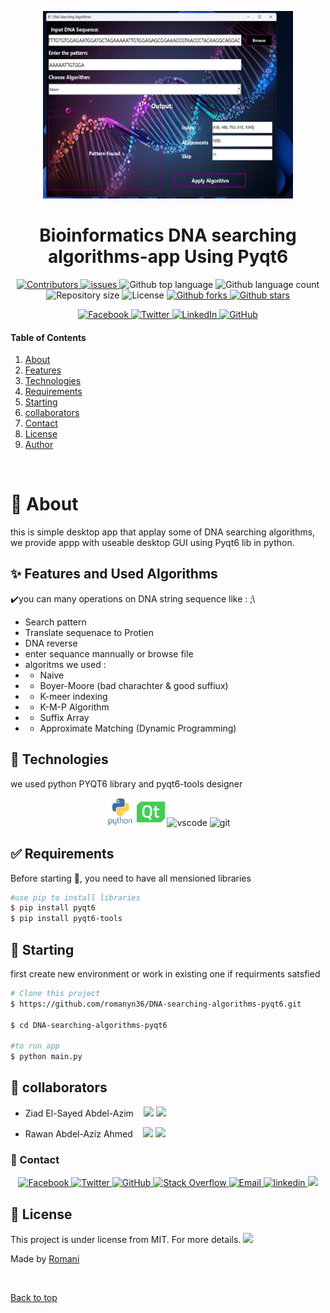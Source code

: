 


<p align="center" id="top"> 
<img src="/images/main.png" alt="x-ray" width="400" height="300" />

</p>

<h1 align="center">Bioinformatics DNA searching algorithms-app Using Pyqt6</h1>

<p align="center">

<!-- contributors -->
<a href="https://github.com/romanyn36/DNA-searching-algorithms-pyqt6/graphs/contributors">

  <img src="https://img.shields.io/github/contributors/romanyn36/DNA-searching-algorithms-pyqt6.svg?style=flat" alt="Contributors" />
  
</a>


<!-- issues -->
<a href="https://github.com/romanyn36/DNA-searching-algorithms-pyqt6/issues">
  <img src="https://img.shields.io/github/issues/romanyn36/DNA-searching-algorithms-pyqt6.svg?style=flat" alt="issues" />
</a>
  
<img alt="Github top language" src="https://img.shields.io/github/languages/top/romanyn36/DNA-searching-algorithms-pyqt6?color=yellow">


  <img alt="Github language count" src="https://img.shields.io/github/languages/count/romanyn36/DNA-searching-algorithms-pyqt6?color=blue">
  

  <img alt="Repository size" src="https://img.shields.io/github/repo-size/romanyn36/DNA-searching-algorithms-pyqt6?color=56BEB8">

  <img alt="License" src="https://img.shields.io/github/license/romanyn36/DNA-searching-algorithms-pyqt6?color=red">


<!-- forks -->
<a href="https://github.com/romanyn36/DNA-searching-algorithms-pyqt6/network/members">

  <img alt="Github forks" src="https://img.shields.io/github/forks/romanyn36/DNA-searching-algorithms-pyqt6.svg?color=cyan" alt="forks"/>
</a>


  

<!-- stars -->
  <a href="https://github.com/romanyn36/DNA-searching-algorithms-pyqt6/stargazers">
  
  <img alt="Github stars" src="https://img.shields.io/github/stars/romanyn36/DNA-searching-algorithms-pyqt6?color=56BEB8"  alt="stars" />

</a>










</p>
<p align="center">
 <a href="https://www.facebook.com/romanyn3/" target="_blank">
  <img src="https://img.shields.io/badge/-Romani-1877F2?style=flat&logo=facebook&logoColor=white" alt="Facebook" />
</a>

<a href="https://twitter.com/romanyn36" target="_blank">
  <img src="https://img.shields.io/badge/-@romanyn36-1DA1F2?style=flat&logo=twitter&logoColor=white" alt="Twitter" />
</a>


<a href="https://www.linkedin.com/in/romanyn36" target="_blank">
  <img src="https://img.shields.io/badge/-@romanyn36-0077B5?style=flat&logo=linkedin&logoColor=white" alt="LinkedIn" />
</a>

<a href="https://github.com/romanyn36" target="_blank">
  <img src="https://img.shields.io/badge/-@romanyn36-181717?style=flat&logo=github&logoColor=white" alt="GitHub" />
</a>
</p>



<!-- TABLE OF CONTENTS -->
#### Table of Contents
  <ol>
    <li><a href="#dart-about">About</a></li>
    <li><a href="#sparkles-features">Features</a></li>
    <li><a href="#rocket-technologies">Technologies</a></li>
    <li><a href="#white_check_mark-requirements">Requirements</a></li>
    <li><a href="#checkered_flag-starting">Starting</a></li>
    <li><a href="#busts_in_silhouette-collaborators">collaborators</a></li>
    <li><a href="#email-contact">Contact</a></li>
    <li><a href="#memo-license">License</a></li>
    <li><a href="https://github.com/romanyn36" target="_blank">Author</a></li>
  </ol>


<br>

# :dart: About ##

this is simple desktop app that applay some of DNA searching algorithms, we provide appp with useable desktop GUI using Pyqt6 lib in python.


## :sparkles: Features and Used Algorithms ##

:heavy_check_mark:you can many operations on DNA string sequence like : ;\
- Search pattern
- Translate sequenace to Protien 
- DNA reverse
- enter sequance mannually or browse file 
-  algoritms we used :
-   - Naive 
- - Boyer-Moore (bad charachter & good suffiux)
- - K-meer indexing
- - K-M-P Algorithm
- -  Suffix Array
- - Approximate Matching (Dynamic Programming)



## :rocket: Technologies ##
we used python PYQT6 library and pyqt6-tools designer 
<p align='center'>
<img src=https://raw.githubusercontent.com/devicons/devicon/master/icons/python/python-original-wordmark.svg width="45" height="45" />



<img src="https://raw.githubusercontent.com/devicons/devicon/master/icons/qt/qt-original.svg" alt="OpenCV" width="45" height="45" />

<img src="https://cdn.jsdelivr.net/gh/devicons/devicon/icons/vscode/vscode-original.svg" alt="vscode" width="45" height="45"/>

<img src="https://cdn.jsdelivr.net/gh/devicons/devicon/icons/git/git-original.svg" alt="git" width="45" height="45"/>


</p>


## :white_check_mark: Requirements ##

Before starting :checkered_flag:, you need to have all mensioned libraries 
```bash
#use pip to install libraries 
$ pip install pyqt6
$ pip install pyqt6-tools       

```
## :checkered_flag: Starting ##
first create new environment or work in existing one if requirments satsfied 
```bash
# Clone this project
$ https://github.com/romanyn36/DNA-searching-algorithms-pyqt6.git

$ cd DNA-searching-algorithms-pyqt6

#to run app
$ python main.py
```
## :busts_in_silhouette: collaborators ##

- Ziad El-Sayed Abdel-Azim&nbsp;&nbsp;&nbsp;&nbsp;[![](https://img.shields.io/badge/-@zeyadusf-181717?style=flat&logo=github&logoColor=white)](https://github.com/zeyadusf) [![](https://img.shields.io/badge/-Zeyad_Usf-0077B5?style=flat&logo=linkedin&logoColor=white)](https://www.linkedin.com/in/zeyad-usf-360154214/)

 - Rawan Abdel-Aziz Ahmed&nbsp;&nbsp;&nbsp;&nbsp;[![](https://img.shields.io/badge/-@rawanazizsaad-181717?style=flat&logo=github&logoColor=white)](https://github.com/rawanazizsaad) [![](https://img.shields.io/badge/-Email-D14836?style=flat&logo=mail.ru&logoColor=white)](mailto:rawansaad222222@gmail.com)

### :email: Contact ##

<p align="center">
 <a href="https://www.facebook.com/romanyn3/" target="_blank">
  <img src="https://img.shields.io/badge/-Romani-1877F2?style=flat&logo=facebook&logoColor=white" alt="Facebook" />
</a>

<a href="https://twitter.com/romanyn36" target="_blank">
  <img src="https://img.shields.io/badge/-@romanyn36-1DA1F2?style=flat&logo=twitter&logoColor=white" alt="Twitter" />
</a>



<!-- <a href="https://www.linkedin.com/in/romanyn36" target="_blank">
  <img src="https://img.shields.io/badge/-@romanyn36-0077B5?style=flat&logo=linkedin&logoColor=white" alt="LinkedIn" />
</a> -->

<a href="https://github.com/romanyn36" target="_blank">
  <img src="https://img.shields.io/badge/-@romanyn36-181717?style=flat&logo=github&logoColor=white" alt="GitHub" />
</a>


<a href="https://stackoverflow.com/users/17348975/romani" target="_blank">
  <img src="https://img.shields.io/badge/-Stack%20Overflow-FE7A16?style=flat&logo=stackoverflow&logoColor=white" alt="Stack Overflow" />
</a>

<a href="mailto:romanyyy36dr99@gmail.com" target="_blank">
  <img src="https://img.shields.io/badge/-Email-D14836?style=flat&logo=mail.ru&logoColor=white" alt="Email" />
</a>

<a href="https://www.linkedin.com/in/romanyn36/" target="_blank">
    <img src="https://img.shields.io/badge/Connect-Romani-blue.svg?style=flat&logo=linkedin" alt="linkedin"/>
</a>




<a href="https://www.kaggle.com/romanyn36" target="_blank" style="display: inline-block;">
    <img src="https://img.shields.io/badge/Kaggle-Romani-blue.svg?style=flat-square&logo=kaggle" />
</a>
<!-- <a href="https://www.buymeacoffee.com/romanyn36" target="_blank" style="display: inline-block;">
    <img src="https://img.shields.io/badge/Donate-Buy%20Me%20A%20Coffee-orange.svg?style=flat-square&logo=buymeacoffee" align="center"/>
  </a> -->
  

</p>


## :memo: License ##

This project is under license from MIT. For more details. [![](https://img.shields.io/github/license/sourcerer-io/hall-of-fame.svg?colorB=ff0000)](License.md)


Made by <a href="https://github.com/romanyn36" target="_blank">Romani</a>

&#xa0;

<a href="#top">Back to top</a>


